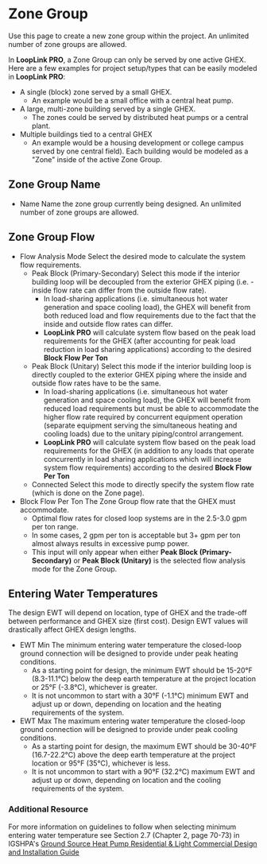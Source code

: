 # Zone Group

Use this page to create a new zone group within the project. An unlimited number of zone groups are allowed.

In **LoopLink PRO**, a Zone Group can only be served by one active GHEX. Here are a few examples for project setup/types that can be easily modeled in **LoopLink PRO**:

* A single (block) zone served by a small GHEX.
    * An example would be a small office with a central heat pump. 
* A large, multi-zone building served by a single GHEX.
    * The zones could be served by distributed heat pumps or a central plant.
* Multiple buildings tied to a central GHEX
    * An example would be a housing development or college campus served by one central field). Each building would be modeled as a "Zone" inside of the active Zone Group.

## Zone Group Name


* <span class="term">Name</span> Name the zone group currently being designed. An unlimited number of zone groups are allowed.

## Zone Group Flow

* <span class="term">Flow Analysis Mode</span> Select the desired mode to calculate the system flow requirements.
    * <span class="term">Peak Block (Primary-Secondary)</span> Select this mode if the interior building loop will be decoupled from the exterior GHEX piping (i.e. - inside flow rate can differ from the outside flow rate).
        * In load-sharing applications (i.e. simultaneous hot water generation and space cooling load), the GHEX will benefit from both reduced load and flow requirements due to the fact that the inside and outside flow rates can differ.
        * **LoopLink PRO** will calculate system flow based on the peak load requirements for the GHEX (after accounting for peak load reduction in load sharing applications) according to the desired **Block Flow Per Ton**
    * <span class="term">Peak Block (Unitary)</span> Select this mode if the interior building loop is directly coupled to the exterior GHEX piping where the inside and outside flow rates have to be the same.
        * In load-sharing applications (i.e. simultaneous hot water generation and space cooling load), the GHEX will benefit from reduced load requirements but must be able to accommodate the higher flow rate required by concurrent equipment operation (separate equipment serving the simultaneous heating and cooling loads) due to the unitary piping/control arrangement.
        * **LoopLink PRO** will calculate system flow based on the peak load requirements for the GHEX (in addition to any loads that operate concurrently in load sharing applications which will increase system flow requirements) according to the desired **Block Flow Per Ton**
    * <span class="term">Connected</span> Select this mode to directly specify the system flow rate (which is done on the Zone page). 
* <span class="term">Block Flow Per Ton</span> The Zone Group flow rate that the GHEX must accommodate. 
    * Optimal flow rates for closed loop systems are in the 2.5-3.0 gpm per ton range.
    * In some cases, 2 gpm per ton is acceptable but 3+ gpm per ton almost always results in excessive pump power.
    * This input will only appear when either **Peak Block (Primary-Secondary)** or **Peak Block (Unitary)** is the selected flow analysis mode for the Zone Group. 

## Entering Water Temperatures

The design EWT will depend on location, type of GHEX and the trade-off between performance and GHEX size (first cost). Design EWT values will drastically affect GHEX design lengths.

* <span class="term">EWT Min</span> The minimum entering water temperature the closed-loop ground connection will be designed to provide under peak heating conditions.
    * As a starting point for design, the minimum EWT should be 15-20&deg;F (8.3-11.1&deg;C) below the deep earth temperature at the project location or 25&deg;F (-3.8&deg;C), whichever is greater.
    * It is not uncommon to start with a 30&deg;F (-1.1&deg;C) minimum EWT and adjust up or down, depending on location and the heating requirements of the system. 
* <span class="term">EWT Max</span> The maximum entering water temperature the closed-loop ground connection will be designed to provide under peak cooling conditions.
    * As a starting point for design, the maximum EWT should be 30-40&deg;F (16.7-22.2&deg;C) above the deep earth temperature at the project location or 95&deg;F (35&deg;C), whichever is less.
    * It is not uncommon to start with a 90&deg;F (32.2&deg;C) maximum EWT and adjust up or down, depending on location and the cooling requirements of the system. 

<div class="resource">
	<h3>Additional Resource</h3>
	<p>For more information on guidelines to follow when selecting minimum entering water temperature see Section 2.7 (Chapter 2, page 70-73) in IGSHPA's <a href="http://www.geoconnectionsinc.com/bookstore/IGSHPA_rlc_manual.html">Ground Source Heat Pump Residential & Light Commercial Design and Installation Guide</a></p>
</div>


